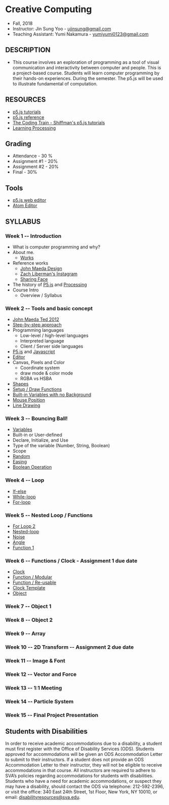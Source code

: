 # Creative Computing
- Fall, 2018
- Instructor: Jin Sung Yoo - ujinsung@gmail.com
- Teaching Assistant: Yumi Nakamura - yumiyumi0123@gmail.com

## DESCRIPTION
- This course involves an exploration of programming as a tool of visual communication and interactivity between computer and people. This is a project-based course. Students will learn computer programming by their hands-on experiences. During the semester. The p5.js will be used to illustrate fundamental of computation.

## RESOURCES
- [p5.js tutorials](https://p5js.org/learn/)
- [p5.js reference](http://p5js.org/reference)
- [The Coding Train - Shiffman's p5.js tutorials](https://www.youtube.com/user/shiffman/playlists)
- [Learning Processing](http://learningprocessing.com/)

## Grading
* Attendance - 30 %
* Assignment #1 - 20%
* Assignment #2 - 20%
* Final - 30%

## Tools
* [p5.js web editor](https://editor.p5js.org)
* [Atom Editor](https://atom.io/)

## SYLLABUS

### Week 1 -- Introduction
  * What is computer programming and why?
  * About me.
    * [Works](https://vimeo.com/136505838)
  * Reference works
    * [John Maeda Design](https://www.google.com/search?q=john+maeda&source=lnms&tbm=isch&sa=X&ved=0ahUKEwjdlPai1b_RAhUs7oMKHXA_A7UQ_AUICSgC&biw=1167&bih=888#tbm=isch&q=john+maeda+graphic+design&imgrc=PhLxs7TrTqQ07M%3A)
    * [Zach Liberman's Instagram](https://www.instagram.com/zach.lieberman/?hl=en)
    * [Sharing Face](https://vimeo.com/96549043)
  * The history of [P5.js](https://p5js.org/) and [Processing](https://processing.org/)
  * Course Intro
    * Overview / Syllabus

### Week 2 -- Tools and basic concept
  * [John Maeda Ted 2012](https://www.ted.com/talks/john_maeda_how_art_technology_and_design_inform_creative_leaders)
  * [Step-by-step approach](https://www.youtube.com/watch?v=cDA3_5982h8)
  * Programming languages
    * Low-level / high-level languages
    * Interpreted language
    * Client / Server side languages
  * [P5.js](https://p5js.org/) and [Javascript](https://en.wikipedia.org/wiki/JavaScript)
  * [Editor](https://editor.p5js.org/)
  * Canvas, Pixels and Color
    * Coordinate system
    * draw mode & color mode
    * RGBA vs HSBA
  * [Shapes](https://jinsung.github.io/sva-cc-fall-2018/week02/01_shape/)
  * [Setup / Draw Functions](https://jinsung.github.io/sva-cc-fall-2018/week02/02_setup_draw/)
  * [Built-in Variables with no Background](https://jinsung.github.io/sva-cc-fall-2018/week02/05_nobackground/)
  * [Mouse Position](https://jinsung.github.io/sva-cc-fall-2018/week02/06_mouse_pos/)
  * [Line Drawing](https://jinsung.github.io/sva-cc-fall-2018/week02/07_pmouse/)

### Week 3 -- Bouncing Ball!
 * [Variables](https://jinsung.github.io/sva-cc-fall-2018/week03/03_variables/)
  * Built-in or User-defined
  * Declare, Initialize, and Use
  * Type of the variable (Number, String, Boolean)
  * Scope
 * [Random](https://jinsung.github.io/sva-cc-fall-2018/week03/04_random/)
 * [Easing](https://jinsung.github.io/sva-cc-fall-2018/week03/05_easing/)
 * [Boolean Operation](https://jinsung.github.io/sva-cc-fall-2018/week03/06_bounce/)

### Week 4 -- Loop
 * [If-else](https://jinsung.github.io/sva-cc-fall-2018/week04/01_conditions/)
 * [While-loop](https://jinsung.github.io/sva-cc-fall-2018/week04/02_while_loop/)
 * [For-loop](https://jinsung.github.io/sva-cc-fall-2018/week04/03_for_loop/)

### Week 5 -- Nested Loop / Functions
 * [For Loop 2](https://jinsung.github.io/sva-cc-fall-2018/week05/01_for_loop2/)
 * [Nested-loop](https://jinsung.github.io/sva-cc-fall-2018/week05/02_nested_loop/)
 * [Noise](https://jinsung.github.io/sva-cc-fall-2018/week05/03_noise/)
 * [Angle](https://jinsung.github.io/sva-cc-fall-2018/week05/04_2d_translation/)
 * [Function 1](https://jinsung.github.io/sva-cc-fall-2018/week05/06_bouncing_ball_w_function/)

### Week 6 -- Functions / Clock - Assignment 1 due date
 * [Clock](http://cmuems.com/2016/60212/lectures/lecture-09-09b-clocks/maedas-clocks/)
 * [Function / Modular](https://jinsung.github.io/sva-cc-fall-2018/week06/02_bouncing_ball_w_function/)
 * [Function / Re-usable](https://jinsung.github.io/sva-cc-fall-2018/week06/04_target_w_function)
 * [Clock Template](https://jinsung.github.io/sva-cc-fall-2018/week06/07_clock_template/)
 * [Object](https://jinsung.github.io/sva-cc-fall-2018/week06/06_object_101)

### Week 7 -- Object 1

### Week 8 -- Object 2

### Week 9 -- Array

### Week 10 -- 2D Transform -- Assignment 2 due date

### Week 11 -- Image & Font

### Week 12 -- Vector and Force

### Week 13 -- 1:1 Meeting

### Week 14 -- Particle System

### Week 15 -- Final Project Presentation

## Students with Disabilities

In order to receive academic accommodations due to a disability, a student must first register with the Office of Disability Services (ODS). Students approved for accommodations will be given an ODS Accommodation Letter to submit to their instructors. If a student does not provide an ODS Accommodation Letter to their instructor, they will not be eligible to receive accommodations in that course. All instructors are required to adhere to SVA’s policies regarding accommodations for students with disabilities. Students who have a need for academic accommodations, or suspect they may have a disability, should contact the ODS via telephone: 212-592-2396, or visit the office: 340 East 24th Street, 1st Floor, New York, NY 10010, or email: disabilityresources@sva.edu.
